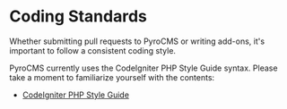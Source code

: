 # Coding Standards

Whether submitting pull requests to PyroCMS or writing add-ons, it's important to follow a consistent coding style.

PyroCMS currently uses the CodeIgniter PHP Style Guide syntax. Please take a moment to familiarize yourself with the contents:

* [CodeIgniter PHP Style Guide](http://codeigniter.com/user_guide/general/styleguide.html)